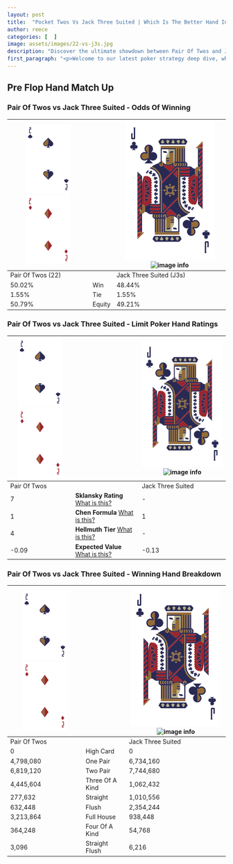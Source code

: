 ```yaml
---
layout: post
title:  "Pocket Twos Vs Jack Three Suited | Which Is The Better Hand In Poker? A Complete Guide"
author: reece
categories: [  ]
image: assets/images/22-vs-j3s.jpg
description: "Discover the ultimate showdown between Pair Of Twos and Jack Three Suited in poker! Uncover the odds, strategies, and scenarios where one hand triumphs over the other. Get ready to up your poker game with this thrilling analysis."
first_paragraph: "<p>Welcome to our latest poker strategy deep dive, where we're pitting two distinct hands against each other in a high-stakes showdown: Pair Of Twos vs Jack Three Suited.</p><p>In the dynamic world of poker, every decision counts, and knowing which hand holds the upper hand is key to your success at the table.</p><p>In this article, we'll dissect these two hands, explore the scenarios where one dominates the other, and equip you with the knowledge to make strategic choices that can tip the odds in your favor.</p><p>Get ready to unravel the intriguing dynamics of these poker hands and elevate your game to new heights.</p>"
---
```




[comment]: # (sp0)

## Pre Flop Hand Match Up

<div class="table hand-ratings" markdown="1"> 



### Pair Of Twos vs Jack Three Suited - Odds Of Winning


    
| ![image info](assets/images/hand1/2.png) ![image info](assets/images/hand1/2o.png) |  | ![image info](assets/images/hand2/J.png) ![image info](assets/images/hand2/3s.png) |
| -------- | -------- | -------- |
| Pair Of Twos (22) |  | Jack Three Suited (J3s) |
| 50.02% | Win | 48.44% |
| 1.55% | Tie | 1.55% |
| 50.79% | Equity | 49.21% |




[comment]: # (sp1)



### Pair Of Twos vs Jack Three Suited - Limit Poker Hand Ratings


    
| ![image info](assets/images/hand1/2.png) ![image info](assets/images/hand1/2o.png) |  | ![image info](assets/images/hand2/J.png) ![image info](assets/images/hand2/3s.png) |
| -------- | -------- | -------- |
| Pair Of Twos |  | Jack Three Suited |
| 7 | **Sklansky Rating** [What is this?](/sklansky-rating-explained) | - |
| 1 | **Chen Formula** [What is this?](/chen-formula-explained) | 1 |
| 4 | **Hellmuth Tier** [What is this?](/Hellmuth-tier-explained) | - |
| -0.09 | **Expected Value** [What is this?](/expected-value-explained) | -0.13 |




[comment]: # (sp2)



### Pair Of Twos vs Jack Three Suited - Winning Hand Breakdown


    
| ![image info](assets/images/hand1/2.png) ![image info](assets/images/hand1/2o.png) |  | ![image info](assets/images/hand2/J.png) ![image info](assets/images/hand2/3s.png) |
| -------- | -------- | -------- |
| Pair Of Twos |  | Jack Three Suited |
| 0 | High Card | 0 |
| 4,798,080 | One Pair | 6,734,160 |
| 6,819,120 | Two Pair | 7,744,680 |
| 4,445,604 | Three Of A Kind | 1,062,432 |
| 277,632 | Straight | 1,010,556 |
| 632,448 | Flush | 2,354,244 |
| 3,213,864 | Full House | 938,448 |
| 364,248 | Four Of A Kind | 54,768 |
| 3,096 | Straight Flush | 6,216 |




[comment]: # (sp3)



</div>

[comment]: # (sp4)



[comment]: # (sp5)

